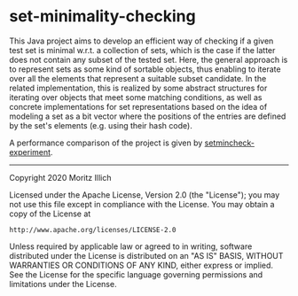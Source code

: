 # set-minimality-checking
This Java project aims to develop an efficient way of checking if a given test set is minimal w.r.t. a collection of sets, which is the case if the latter does not contain any subset of the tested set. Here, the general approach is to represent sets as some kind of sortable objects, thus enabling to iterate over all the elements that represent a suitable subset candidate. 
In the related implementation, this is realized by some abstract structures for iterating over objects that meet some matching conditions, as well as concrete implementations for set representations based on the idea of modeling a set as a bit vector where the positions of the entries are defined by the set's elements (e.g. using their hash code).

A performance comparison of the project is given by [setmincheck-experiment](https://github.com/M-Illich/setmincheck-experiment.git).

-------------------------------------------------------------------------
Copyright 2020 Moritz Illich

Licensed under the Apache License, Version 2.0 (the "License");
you may not use this file except in compliance with the License.
You may obtain a copy of the License at

    http://www.apache.org/licenses/LICENSE-2.0

Unless required by applicable law or agreed to in writing, software
distributed under the License is distributed on an "AS IS" BASIS,
WITHOUT WARRANTIES OR CONDITIONS OF ANY KIND, either express or implied.
See the License for the specific language governing permissions and
limitations under the License.
